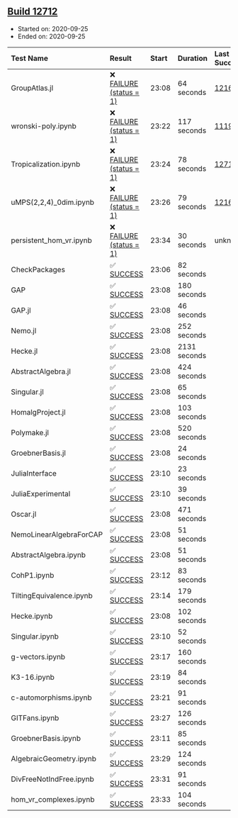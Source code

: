 ## [Build 12712](https://oscarci.mathematik.uni-kl.de/job/oscar/12712/)

* Started on: 2020-09-25
* Ended on: 2020-09-25

| Test Name    | Result | Start | Duration | Last Success | First Failure |
|:-------------|:-------|:------|:---------|:-------------|:--------------|
| GroupAtlas.jl | ❌ [FAILURE (status = 1)](https://oscarci.mathematik.uni-kl.de/job/oscar/12712/artifact/logs/build-12712/GroupAtlas.jl.log) | 23:08 | 64 seconds | [12167](https://oscarci.mathematik.uni-kl.de/job/oscar/12167/) | [12168](https://oscarci.mathematik.uni-kl.de/job/oscar/12168/) |
| wronski-poly.ipynb | ❌ [FAILURE (status = 1)](https://oscarci.mathematik.uni-kl.de/job/oscar/12712/artifact/logs/build-12712/wronski-poly.ipynb.log) | 23:22 | 117 seconds | [11192](https://oscarci.mathematik.uni-kl.de/job/oscar/11192/) | [11193](https://oscarci.mathematik.uni-kl.de/job/oscar/11193/) |
| Tropicalization.ipynb | ❌ [FAILURE (status = 1)](https://oscarci.mathematik.uni-kl.de/job/oscar/12712/artifact/logs/build-12712/Tropicalization.ipynb.log) | 23:24 | 78 seconds | [12711](https://oscarci.mathematik.uni-kl.de/job/oscar/12711/) | [12712](https://oscarci.mathematik.uni-kl.de/job/oscar/12712/) |
| uMPS(2,2,4)_0dim.ipynb | ❌ [FAILURE (status = 1)](https://oscarci.mathematik.uni-kl.de/job/oscar/12712/artifact/logs/build-12712/uMPS-2-2-4-_0dim.ipynb.log) | 23:26 | 79 seconds | [12167](https://oscarci.mathematik.uni-kl.de/job/oscar/12167/) | [12168](https://oscarci.mathematik.uni-kl.de/job/oscar/12168/) |
| persistent_hom_vr.ipynb | ❌ [FAILURE (status = 1)](https://oscarci.mathematik.uni-kl.de/job/oscar/12712/artifact/logs/build-12712/persistent_hom_vr.ipynb.log) | 23:34 | 30 seconds | unknown | unknown |
| CheckPackages | ✅ [SUCCESS](https://oscarci.mathematik.uni-kl.de/job/oscar/12712/artifact/logs/build-12712/CheckPackages.log) | 23:06 | 82 seconds |  |  |
| GAP | ✅ [SUCCESS](https://oscarci.mathematik.uni-kl.de/job/oscar/12712/artifact/logs/build-12712/GAP.log) | 23:08 | 180 seconds |  |  |
| GAP.jl | ✅ [SUCCESS](https://oscarci.mathematik.uni-kl.de/job/oscar/12712/artifact/logs/build-12712/GAP.jl.log) | 23:08 | 46 seconds |  |  |
| Nemo.jl | ✅ [SUCCESS](https://oscarci.mathematik.uni-kl.de/job/oscar/12712/artifact/logs/build-12712/Nemo.jl.log) | 23:08 | 252 seconds |  |  |
| Hecke.jl | ✅ [SUCCESS](https://oscarci.mathematik.uni-kl.de/job/oscar/12712/artifact/logs/build-12712/Hecke.jl.log) | 23:08 | 2131 seconds |  |  |
| AbstractAlgebra.jl | ✅ [SUCCESS](https://oscarci.mathematik.uni-kl.de/job/oscar/12712/artifact/logs/build-12712/AbstractAlgebra.jl.log) | 23:08 | 424 seconds |  |  |
| Singular.jl | ✅ [SUCCESS](https://oscarci.mathematik.uni-kl.de/job/oscar/12712/artifact/logs/build-12712/Singular.jl.log) | 23:08 | 65 seconds |  |  |
| HomalgProject.jl | ✅ [SUCCESS](https://oscarci.mathematik.uni-kl.de/job/oscar/12712/artifact/logs/build-12712/HomalgProject.jl.log) | 23:08 | 103 seconds |  |  |
| Polymake.jl | ✅ [SUCCESS](https://oscarci.mathematik.uni-kl.de/job/oscar/12712/artifact/logs/build-12712/Polymake.jl.log) | 23:08 | 520 seconds |  |  |
| GroebnerBasis.jl | ✅ [SUCCESS](https://oscarci.mathematik.uni-kl.de/job/oscar/12712/artifact/logs/build-12712/GroebnerBasis.jl.log) | 23:08 | 24 seconds |  |  |
| JuliaInterface | ✅ [SUCCESS](https://oscarci.mathematik.uni-kl.de/job/oscar/12712/artifact/logs/build-12712/JuliaInterface.log) | 23:10 | 23 seconds |  |  |
| JuliaExperimental | ✅ [SUCCESS](https://oscarci.mathematik.uni-kl.de/job/oscar/12712/artifact/logs/build-12712/JuliaExperimental.log) | 23:10 | 39 seconds |  |  |
| Oscar.jl | ✅ [SUCCESS](https://oscarci.mathematik.uni-kl.de/job/oscar/12712/artifact/logs/build-12712/Oscar.jl.log) | 23:08 | 471 seconds |  |  |
| NemoLinearAlgebraForCAP | ✅ [SUCCESS](https://oscarci.mathematik.uni-kl.de/job/oscar/12712/artifact/logs/build-12712/NemoLinearAlgebraForCAP.log) | 23:08 | 51 seconds |  |  |
| AbstractAlgebra.ipynb | ✅ [SUCCESS](https://oscarci.mathematik.uni-kl.de/job/oscar/12712/artifact/logs/build-12712/AbstractAlgebra.ipynb.log) | 23:08 | 51 seconds |  |  |
| CohP1.ipynb | ✅ [SUCCESS](https://oscarci.mathematik.uni-kl.de/job/oscar/12712/artifact/logs/build-12712/CohP1.ipynb.log) | 23:12 | 83 seconds |  |  |
| TiltingEquivalence.ipynb | ✅ [SUCCESS](https://oscarci.mathematik.uni-kl.de/job/oscar/12712/artifact/logs/build-12712/TiltingEquivalence.ipynb.log) | 23:14 | 179 seconds |  |  |
| Hecke.ipynb | ✅ [SUCCESS](https://oscarci.mathematik.uni-kl.de/job/oscar/12712/artifact/logs/build-12712/Hecke.ipynb.log) | 23:08 | 102 seconds |  |  |
| Singular.ipynb | ✅ [SUCCESS](https://oscarci.mathematik.uni-kl.de/job/oscar/12712/artifact/logs/build-12712/Singular.ipynb.log) | 23:10 | 52 seconds |  |  |
| g-vectors.ipynb | ✅ [SUCCESS](https://oscarci.mathematik.uni-kl.de/job/oscar/12712/artifact/logs/build-12712/g-vectors.ipynb.log) | 23:17 | 160 seconds |  |  |
| K3-16.ipynb | ✅ [SUCCESS](https://oscarci.mathematik.uni-kl.de/job/oscar/12712/artifact/logs/build-12712/K3-16.ipynb.log) | 23:19 | 84 seconds |  |  |
| c-automorphisms.ipynb | ✅ [SUCCESS](https://oscarci.mathematik.uni-kl.de/job/oscar/12712/artifact/logs/build-12712/c-automorphisms.ipynb.log) | 23:21 | 91 seconds |  |  |
| GITFans.ipynb | ✅ [SUCCESS](https://oscarci.mathematik.uni-kl.de/job/oscar/12712/artifact/logs/build-12712/GITFans.ipynb.log) | 23:27 | 126 seconds |  |  |
| GroebnerBasis.ipynb | ✅ [SUCCESS](https://oscarci.mathematik.uni-kl.de/job/oscar/12712/artifact/logs/build-12712/GroebnerBasis.ipynb.log) | 23:11 | 85 seconds |  |  |
| AlgebraicGeometry.ipynb | ✅ [SUCCESS](https://oscarci.mathematik.uni-kl.de/job/oscar/12712/artifact/logs/build-12712/AlgebraicGeometry.ipynb.log) | 23:29 | 124 seconds |  |  |
| DivFreeNotIndFree.ipynb | ✅ [SUCCESS](https://oscarci.mathematik.uni-kl.de/job/oscar/12712/artifact/logs/build-12712/DivFreeNotIndFree.ipynb.log) | 23:31 | 91 seconds |  |  |
| hom_vr_complexes.ipynb | ✅ [SUCCESS](https://oscarci.mathematik.uni-kl.de/job/oscar/12712/artifact/logs/build-12712/hom_vr_complexes.ipynb.log) | 23:33 | 104 seconds |  |  |
